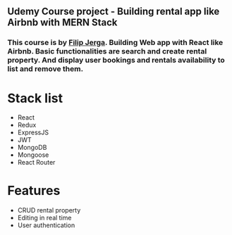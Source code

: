 ## Udemy Course project - Building rental app like Airbnb with MERN Stack

### This course is by [Filip Jerga](https://www.udemy.com/practical-angular-react-node-airbnb-style-application/learn/v4/overview). Building Web app with React like Airbnb. Basic functionalities are search and create rental property. And display user bookings and rentals availability to list and remove them.

# Stack list
- React
- Redux
- ExpressJS
- JWT
- MongoDB
- Mongoose
- React Router

# Features
- CRUD rental property
- Editing in real time
- User authentication




